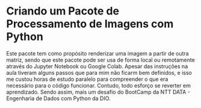 # Criando um Pacote de Processamento de Imagens com Python

Este pacote tem como propósito renderizar uma imagem a partir de outra matriz, sendo que este pacote pode ser usa de forma local ou remotamente através do Jupyter Notebook ou Google Colab. Apesar das instruções na aula tiveram alguns passos que para mim não ficarm bem definidos, e isso me custou horas de estudo paralelo para compreender o que era necessário para o código funcionar.
Contudo, todo esforço se reverter em aprendizado. Sendo assim, mais um desafio do BootCamp da NTT DATA - Engenharia de Dados com Python da DIO.
